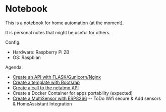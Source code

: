 # Notebook

This is a notebook for home automation (at the moment).

It is personal notes that might be useful for others.

Config:
- Hardware: Raspberry Pi 2B 
- OS: Raspbian

Agenda:
- [Create an API with FLASK/Gunicorn/Nginx](https://github.com/Clement05/Notebook/blob/main/Flask_Gunicorn_Nginx.md)
- [Create a template with Bootsrap](https://github.com/Clement05/Notebook/blob/main/Flask_Template.md)
- [Create a call to the netatmo API](https://github.com/Clement05/Notebook/blob/main/Netatmo.md)
- Create a Docker Container for apps portability (expected)
- [Create a MultiSensor with ESP8266](https://github.com/Clement05/Notebook/blob/main/MultiSensor.md)
-- ToDo Wifi secure & Add sensors & HomeAssistant Integration
